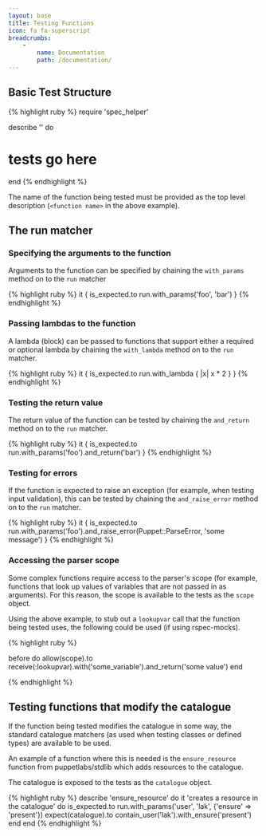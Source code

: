 ```yaml
---
layout: base
title: Testing Functions
icon: fa fa-superscript
breadcrumbs:
    -
        name: Documentation
        path: /documentation/
---
```


## Basic Test Structure

{% highlight ruby %}
require 'spec_helper'

describe '<function name>' do
  # tests go here
end
{% endhighlight %}

The name of the function being tested must be provided as the top level
description (`<function name>` in the above example).

## The run matcher

### Specifying the arguments to the function

Arguments to the function can be specified by chaining the `with_params` method
on to the `run` matcher

{% highlight ruby %}
it { is_expected.to run.with_params('foo', 'bar') }
{% endhighlight %}

### Passing lambdas to the function

A lambda (block) can be passed to functions that support either a required or
optional lambda by chaining the `with_lambda` method on to the `run` matcher.

{% highlight ruby %}
it { is_expected.to run.with_lambda { |x| x * 2 } }
{% endhighlight %}

### Testing the return value

The return value of the function can be tested by chaining the `and_return`
method on to the `run` matcher.

{% highlight ruby %}
it { is_expected.to run.with_params('foo').and_return('bar') }
{% endhighlight %}

### Testing for errors

If the function is expected to raise an exception (for example, when testing
input validation), this can be tested by chaining the `and_raise_error` method
on to the `run` matcher.

{% highlight ruby %}
it { is_expected.to run.with_params('foo').and_raise_error(Puppet::ParseError, 'some message') }
{% endhighlight %}

### Accessing the parser scope

Some complex functions require access to the parser's scope (for example,
functions that look up values of variables that are not passed in as
arguments). For this reason, the scope is available to the tests as the
`scope` object.

Using the above example, to stub out a `lookupvar` call that the function
being tested uses, the following could be used (if using rspec-mocks).

{% highlight ruby %}

before do
  allow(scope).to receive(:lookupvar).with('some_variable').and_return('some value')
end

{% endhighlight %}

## Testing functions that modify the catalogue

If the function being tested modifies the catalogue in some way, the standard
catalogue matchers (as used when testing classes or defined types) are
available to be used.

An example of a function where this is needed is the `ensure_resource` function
from puppetlabs/stdlib which adds resources to the catalogue.

The catalogue is exposed to the tests as the `catalogue` object.

{% highlight ruby %}
describe 'ensure_resource' do
  it 'creates a resource in the catalogue' do
    is_expected.to run.with_params('user', 'lak', {'ensure' => 'present'})
    expect(catalogue).to contain_user('lak').with_ensure('present')
  end
end
{% endhighlight %}
